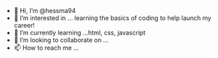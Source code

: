 - 👋 Hi, I’m @hessma94
- 👀 I’m interested in ... learning the basics of coding to help launch my career!
- 🌱 I’m currently learning ...html, css, javascript
- 💞️ I’m looking to collaborate on ...
- 📫 How to reach me ...

<!---
hessma94/hessma94 is a ✨ special ✨ repository because its `README.md` (this file) appears on your GitHub profile.
You can click the Preview link to take a look at your changes.
--->
